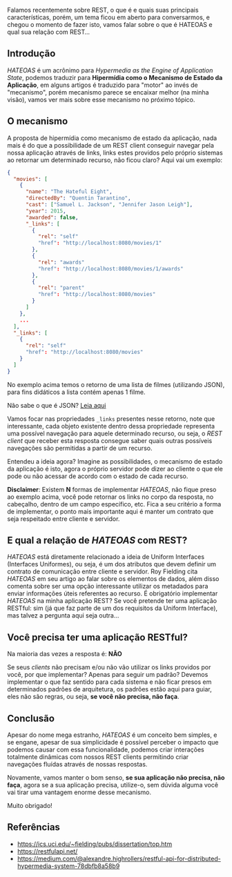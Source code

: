 Falamos recentemente sobre REST, o que é e quais suas principais características, porém, um tema ficou em aberto para conversarmos, e chegou o momento de fazer isto, vamos falar sobre o que é HATEOAS e qual sua relação com REST…

## Introdução

_HATEOAS_ é um acrônimo para _Hypermedia as the Engine of Application State_, podemos traduzir para **Hipermídia como o Mecanismo de Estado da Aplicação**, em alguns artigos é traduzido para "motor" ao invés de "mecanismo", porém mecanismo parece se encaixar melhor (na minha visão), vamos ver mais sobre esse mecanismo no próximo tópico.

## O mecanismo

A proposta de hipermídia como mecanismo de estado da aplicação, nada mais é do que a possibilidade de um REST client conseguir navegar pela nossa aplicação através de links, links estes providos pelo próprio sistemas ao retornar um determinado recurso, não ficou claro? Aqui vai um exemplo:

```json
{
  "movies": [
    {
      "name": "The Hateful Eight",
      "directedBy": "Quentin Tarantino",
      "cast": ["Samuel L. Jackson", "Jennifer Jason Leigh"],
      "year": 2015,
      "awarded": false,
      "_links": [
        {
          "rel": "self"
          "href": "http://localhost:8080/movies/1"
        },
        {
          "rel": "awards"
          "href": "http://localhost:8080/movies/1/awards"
        },
        {
          "rel": "parent"
          "href": "http://localhost:8080/movies"
        }
      ]
    },
    ...
  ],
  "_links": [
    {
      "rel": "self"
      "href": "http://localhost:8080/movies"
    }
  ]
}
```

No exemplo acima temos o retorno de uma lista de filmes (utilizando JSON), para fins didáticos a lista contém apenas 1 filme.

Não sabe o que é JSON? [Leia aqui](./2-what-is-json)

Vamos focar nas propriedades `_links` presentes nesse retorno, note que interessante, cada objeto existente dentro dessa propriedade representa uma possível navegação para aquele determinado recurso, ou seja, o _REST client_ que receber esta resposta consegue saber quais outras possíveis navegações são permitidas a partir de um recurso.

Entendeu a ideia agora? Imagine as possibilidades, o mecanismo de estado da aplicação é isto, agora o próprio servidor pode dizer ao cliente o que ele pode ou não acessar de acordo com o estado de cada recurso.

**Disclaimer**: Existem **N** formas de implementar _HATEOAS_, não fique preso ao exemplo acima, você pode retornar os links no corpo da resposta, no cabeçalho, dentro de um campo específico, etc. Fica a seu critério a forma de implementar, o ponto mais importante aqui é manter um contrato que seja respeitado entre cliente e servidor.

## E qual a relação de _HATEOAS_ com REST?

_HATEOAS_ está diretamente relacionado a ideia de Uniform Interfaces (Interfaces Uniformes), ou seja, é um dos atributos que devem definir um contrato de comunicação entre cliente e servidor.
Roy Fielding cita _HATEOAS_ em seu artigo ao falar sobre os elementos de dados, além disso comenta sobre ser uma opção interessante utilizar os metadados para enviar informações úteis referentes ao recurso.
É obrigatório implementar _HATEOAS_ na minha aplicação REST?
Se você pretende ter uma aplicação RESTful: sim (já que faz parte de um dos requisitos da Uniform Interface), mas talvez a pergunta aqui seja outra…

## Você precisa ter uma aplicação RESTful?

Na maioria das vezes a resposta é: **NÃO**

Se seus _clients_ não precisam e/ou não vão utilizar os links providos por você, por que implementar? Apenas para seguir um padrão? Devemos implementar o que faz sentido para cada sistema e não ficar presos em determinados padrões de arquitetura, os padrões estão aqui para guiar, eles não são regras, ou seja, **se você não precisa, não faça**.

## Conclusão

Apesar do nome mega estranho, _HATEOAS_ é um conceito bem simples, e se engane, apesar de sua simplicidade é possível perceber o impacto que podemos causar com essa funcionalidade, podemos criar interações totalmente dinâmicas com nossos REST clients permitindo criar navegações fluídas através de nossas respostas.

Novamente, vamos manter o bom senso, **se sua aplicação não precisa, não faça**, agora se a sua aplicação precisa, utilize-o, sem dúvida alguma você vai tirar uma vantagem enorme desse mecanismo.

Muito obrigado!

## Referências

- <https://ics.uci.edu/~fielding/pubs/dissertation/top.htm>
- <https://restfulapi.net/>
- <https://medium.com/@alexandre.highrollers/restful-api-for-distributed-hypermedia-system-78dbfb8a58b9>